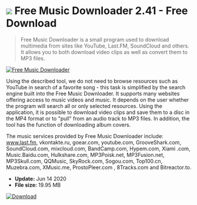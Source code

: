 # ![](https://cdn.softexe.net/static/icon/8/free-music-downloader-8648.png) Free Music Downloader 2.41 - Free Download

> Free Music Downloader is a small program used to download multimedia from sites like YouTube, Last.FM, SoundCloud and others. It allows you to both download video clips as well as convert them to MP3 files.

[![Free Music Downloader](https://gallery.dpcdn.pl/imgc/Tools/53136/g_-_420x350_1.5_-_x20140730154011_0.png)](https://softexe.net/win/internet/file-downloader/free-music-downloader:hfdh.html)

Using the described tool, we do not need to browse resources such as YouTube in search of a favorite song - this task is simplified by the search engine built into the Free Music Downloader. It supports many websites offering access to music videos and music. It depends on the user whether the program will search all or only selected resources. Using the application, it is possible to download video clips and save them to a disc in the MP4 format or to "pull" from an audio track to MP3 files. In addition, the tool has the function of downloading album covers.
 
 The music services provided by Free Music Downloader include: www.last.fm, vkontakte.ru, goear.com, youtube.com, GrooveShark.com, SoundCloud.com, mixcloud.com, BandCamp.com, Hypem.com, Xiami .com, Music.Baidu.com, Hulkshare.com, MP3Poisk.net, MP3Fusion.net, MP3Skull.com, QQMusic, SkyRock.com, Sogou.com, Top100.cn, Muzebra.com, XMusic.me, ProstoPleer.com , 8Tracks.com and Bitreactor.to.


- **Update:** Jun 14 2020
- **File size:** 19.95 MB

[![Download](https://cdn.softexe.net/static/img/download.png)](https://softexe.net/win/internet/file-downloader/free-music-downloader:hfdh.html)

